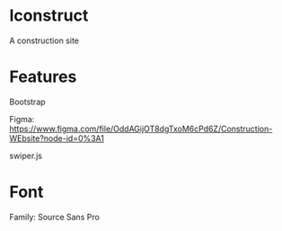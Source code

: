 # Iconstruct
A construction site

# Features
Bootstrap

Figma: https://www.figma.com/file/OddAGijOT8dgTxoM6cPd6Z/Construction-WEbsite?node-id=0%3A1

swiper.js

# Font 
Family: Source Sans Pro
